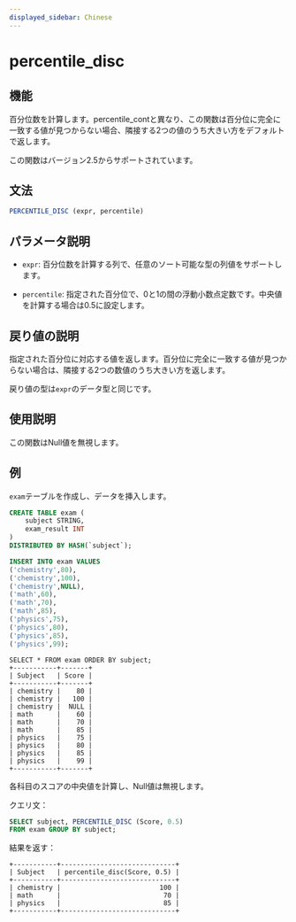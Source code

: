 ```yaml
---
displayed_sidebar: Chinese
---
```


# percentile_disc

## 機能

百分位数を計算します。percentile_contと異なり、この関数は百分位に完全に一致する値が見つからない場合、隣接する2つの値のうち大きい方をデフォルトで返します。

この関数はバージョン2.5からサポートされています。

## 文法

```SQL
PERCENTILE_DISC (expr, percentile) 
```

## パラメータ説明

- `expr`: 百分位数を計算する列で、任意のソート可能な型の列値をサポートします。

- `percentile`: 指定された百分位で、0と1の間の浮動小数点定数です。中央値を計算する場合は0.5に設定します。

## 戻り値の説明

指定された百分位に対応する値を返します。百分位に完全に一致する値が見つからない場合は、隣接する2つの数値のうち大きい方を返します。

戻り値の型は`expr`のデータ型と同じです。

## 使用説明

この関数はNull値を無視します。

## 例

`exam`テーブルを作成し、データを挿入します。

```sql
CREATE TABLE exam (
    subject STRING,
    exam_result INT
) 
DISTRIBUTED BY HASH(`subject`);

INSERT INTO exam VALUES
('chemistry',80),
('chemistry',100),
('chemistry',NULL),
('math',60),
('math',70),
('math',85),
('physics',75),
('physics',80),
('physics',85),
('physics',99);
```

```Plain
SELECT * FROM exam ORDER BY subject;
+-----------+-------+
| Subject   | Score |
+-----------+-------+
| chemistry |    80 |
| chemistry |   100 |
| chemistry |  NULL |
| math      |    60 |
| math      |    70 |
| math      |    85 |
| physics   |    75 |
| physics   |    80 |
| physics   |    85 |
| physics   |    99 |
+-----------+-------+
```

各科目のスコアの中央値を計算し、Null値は無視します。

クエリ文：

```SQL
SELECT subject, PERCENTILE_DISC (Score, 0.5)
FROM exam GROUP BY subject;
```

結果を返す：

```Plain
+-----------+-----------------------------+
| Subject   | percentile_disc(Score, 0.5) |
+-----------+-----------------------------+
| chemistry |                         100 |
| math      |                          70 |
| physics   |                          85 |
+-----------+-----------------------------+
```
